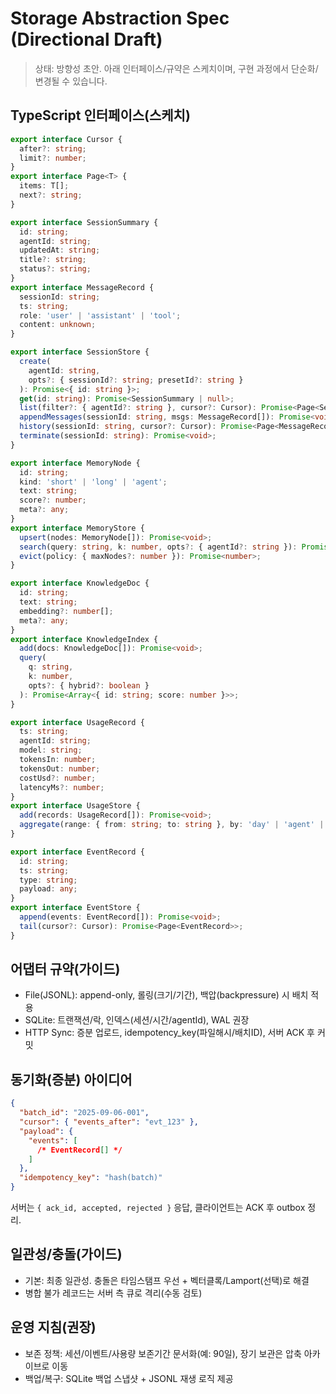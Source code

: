 # Storage Abstraction Spec (Directional Draft)

> 상태: 방향성 초안. 아래 인터페이스/규약은 스케치이며, 구현 과정에서 단순화/변경될 수 있습니다.

## TypeScript 인터페이스(스케치)

```ts
export interface Cursor {
  after?: string;
  limit?: number;
}
export interface Page<T> {
  items: T[];
  next?: string;
}

export interface SessionSummary {
  id: string;
  agentId: string;
  updatedAt: string;
  title?: string;
  status?: string;
}
export interface MessageRecord {
  sessionId: string;
  ts: string;
  role: 'user' | 'assistant' | 'tool';
  content: unknown;
}

export interface SessionStore {
  create(
    agentId: string,
    opts?: { sessionId?: string; presetId?: string }
  ): Promise<{ id: string }>;
  get(id: string): Promise<SessionSummary | null>;
  list(filter?: { agentId?: string }, cursor?: Cursor): Promise<Page<SessionSummary>>;
  appendMessages(sessionId: string, msgs: MessageRecord[]): Promise<void>;
  history(sessionId: string, cursor?: Cursor): Promise<Page<MessageRecord>>;
  terminate(sessionId: string): Promise<void>;
}

export interface MemoryNode {
  id: string;
  kind: 'short' | 'long' | 'agent';
  text: string;
  score?: number;
  meta?: any;
}
export interface MemoryStore {
  upsert(nodes: MemoryNode[]): Promise<void>;
  search(query: string, k: number, opts?: { agentId?: string }): Promise<MemoryNode[]>;
  evict(policy: { maxNodes?: number }): Promise<number>;
}

export interface KnowledgeDoc {
  id: string;
  text: string;
  embedding?: number[];
  meta?: any;
}
export interface KnowledgeIndex {
  add(docs: KnowledgeDoc[]): Promise<void>;
  query(
    q: string,
    k: number,
    opts?: { hybrid?: boolean }
  ): Promise<Array<{ id: string; score: number }>>;
}

export interface UsageRecord {
  ts: string;
  agentId: string;
  model: string;
  tokensIn: number;
  tokensOut: number;
  costUsd?: number;
  latencyMs?: number;
}
export interface UsageStore {
  add(records: UsageRecord[]): Promise<void>;
  aggregate(range: { from: string; to: string }, by: 'day' | 'agent' | 'model'): Promise<any>;
}

export interface EventRecord {
  id: string;
  ts: string;
  type: string;
  payload: any;
}
export interface EventStore {
  append(events: EventRecord[]): Promise<void>;
  tail(cursor?: Cursor): Promise<Page<EventRecord>>;
}
```

## 어댑터 규약(가이드)

- File(JSONL): append-only, 롤링(크기/기간), 백압(backpressure) 시 배치 적용
- SQLite: 트랜잭션/락, 인덱스(세션/시간/agentId), WAL 권장
- HTTP Sync: 증분 업로드, idempotency_key(파일해시/배치ID), 서버 ACK 후 커밋

## 동기화(증분) 아이디어

```json
{
  "batch_id": "2025-09-06-001",
  "cursor": { "events_after": "evt_123" },
  "payload": {
    "events": [
      /* EventRecord[] */
    ]
  },
  "idempotency_key": "hash(batch)"
}
```

서버는 `{ ack_id, accepted, rejected }` 응답, 클라이언트는 ACK 후 outbox 정리.

## 일관성/충돌(가이드)

- 기본: 최종 일관성. 충돌은 타임스탬프 우선 + 벡터클록/Lamport(선택)로 해결
- 병합 불가 레코드는 서버 측 큐로 격리(수동 검토)

## 운영 지침(권장)

- 보존 정책: 세션/이벤트/사용량 보존기간 문서화(예: 90일), 장기 보관은 압축 아카이브로 이동
- 백업/복구: SQLite 백업 스냅샷 + JSONL 재생 로직 제공
